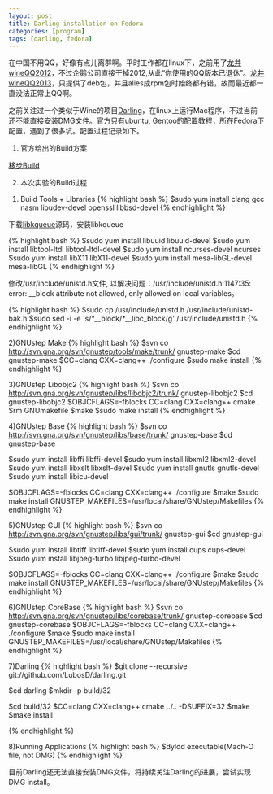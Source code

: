 ```yaml
---
layout: post
title: Darling installation on Fedora
categories: [program]
tags: [darling, fedora]
---
```


在中国不用QQ，好像有点儿离群啊。平时工作都在linux下，之前用了[龙井wineQQ2012](http://www.longene.org/forum/viewtopic.php?f=6&t=4700)，不过企鹅公司直接干掉2012,从此“你使用的QQ版本已退休”。[龙井wineQQ2013](http://www.longene.org/forum/viewtopic.php?f=6&t=4700)，只提供了deb包，并且alies成rpm包时始终都有错，故而最近都一直没法正常上QQ啊。

之前关注过一个类似于Wine的项目[Darling](http://darling.dolezel.info/en/Darling)，在linux上运行Mac程序，不过当前还不能直接安装DMG文件。官方只有ubuntu, Gentoo的配置教程，所在Fedora下配置，遇到了很多坑。配置过程记录如下。

1. 官方给出的Build方案

[移步Build](http://darling.dolezel.info/en/Build)

2. 本次实验的Build过程

1) Build Tools + Libraries
{% highlight bash %}
$sudo yum install clang gcc nasm libudev-devel openssl libbsd-devel
{% endhighlight %}

下载[libkqueue](http://sourceforge.net/projects/libkqueue/files/libkqueue-2.0/)源码，安装libkqueue

{% highlight bash %}
$sudo yum install libuuid libuuid-devel 
$sudo yum install libtool-ltdl libtool-ltdl-devel 
$sudo yum install ncurses-devel ncurses 
$sudo yum install libX11 libX11-devel 
$sudo yum install mesa-libGL-devel  mesa-libGL
{% endhighlight %}

修改/usr/include/unistd.h文件, 以解决问题：/usr/include/unistd.h:1147:35: error: __block attribute not allowed, only allowed on local variables。

{% highlight bash %}
$sudo cp /usr/include/unistd.h /usr/include/unistd-bak.h
$sudo sed -i -e 's/\*__block/\*__libc_block/g' /usr/include/unistd.h
{% endhighlight %}

2)GNUstep Make
{% highlight bash %}
$svn co http://svn.gna.org/svn/gnustep/tools/make/trunk/ gnustep-make
$cd gnustep-make
$CC=clang CXX=clang++ ./configure
$sudo make install
{% endhighlight %}

3)GNUstep Libobjc2
{% highlight bash %}
$svn co http://svn.gna.org/svn/gnustep/libs/libobjc2/trunk/ gnustep-libobjc2
$cd gnustep-libobjc2
$OBJCFLAGS=-fblocks CC=clang CXX=clang++ cmake .
$rm GNUmakefile
$make
$sudo make install
{% endhighlight %}

4)GNUstep Base
{% highlight bash %}
$svn co http://svn.gna.org/svn/gnustep/libs/base/trunk/ gnustep-base
$cd gnustep-base

$sudo yum install libffi libffi-devel 
$sudo yum install libxml2 libxml2-devel 
$sudo yum install libxslt libxslt-devel 
$sudo yum install gnutls gnutls-devel 
$sudo yum install libicu-devel

$OBJCFLAGS=-fblocks CC=clang CXX=clang++ ./configure
$make
$sudo make install GNUSTEP_MAKEFILES=/usr/local/share/GNUstep/Makefiles
{% endhighlight %}

5)GNUstep GUI
{% highlight bash %}
$svn co http://svn.gna.org/svn/gnustep/libs/gui/trunk/ gnustep-gui
$cd gnustep-gui

$sudo yum install libtiff libtiff-devel 
$sudo yum install cups cups-devel 
$sudo yum install libjpeg-turbo libjpeg-turbo-devel

$OBJCFLAGS=-fblocks CC=clang CXX=clang++ ./configure
$make
$sudo make install GNUSTEP_MAKEFILES=/usr/local/share/GNUstep/Makefiles
{% endhighlight %}

6)GNUstep CoreBase
{% highlight bash %}
$svn co http://svn.gna.org/svn/gnustep/libs/corebase/trunk/ gnustep-corebase
$cd gnustep-corebase
$OBJCFLAGS=-fblocks CC=clang CXX=clang++ ./configure
$make
$sudo make install GNUSTEP_MAKEFILES=/usr/local/share/GNUstep/Makefiles
{% endhighlight %}

7)Darling
{% highlight bash %}
$git clone --recursive git://github.com/LubosD/darling.git

$cd darling
$mkdir -p build/32

$cd build/32
$CC=clang CXX=clang++ cmake ../.. -DSUFFIX=32
$make
$make install

{% endhighlight %}

8)Running Applications
{% highlight bash %}
$dyldd executable(Mach-O file, not DMG)
{% endhighlight %}


目前Darling还无法直接安装DMG文件，将持续关注Darling的进展，尝试实现DMG install。